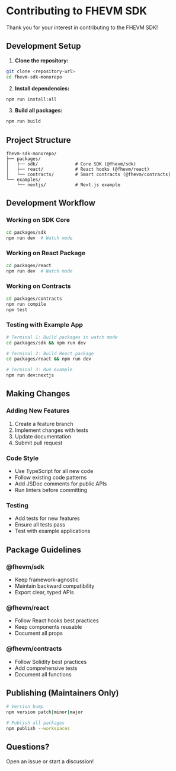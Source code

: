 # Contributing to FHEVM SDK

Thank you for your interest in contributing to the FHEVM SDK!

## Development Setup

1. **Clone the repository:**

```bash
git clone <repository-url>
cd fhevm-sdk-monorepo
```

2. **Install dependencies:**

```bash
npm run install:all
```

3. **Build all packages:**

```bash
npm run build
```

## Project Structure

```
fhevm-sdk-monorepo/
├── packages/
│   ├── sdk/              # Core SDK (@fhevm/sdk)
│   ├── react/            # React hooks (@fhevm/react)
│   └── contracts/        # Smart contracts (@fhevm/contracts)
└── examples/
    └── nextjs/           # Next.js example
```

## Development Workflow

### Working on SDK Core

```bash
cd packages/sdk
npm run dev  # Watch mode
```

### Working on React Package

```bash
cd packages/react
npm run dev  # Watch mode
```

### Working on Contracts

```bash
cd packages/contracts
npm run compile
npm test
```

### Testing with Example App

```bash
# Terminal 1: Build packages in watch mode
cd packages/sdk && npm run dev

# Terminal 2: Build React package
cd packages/react && npm run dev

# Terminal 3: Run example
npm run dev:nextjs
```

## Making Changes

### Adding New Features

1. Create a feature branch
2. Implement changes with tests
3. Update documentation
4. Submit pull request

### Code Style

- Use TypeScript for all new code
- Follow existing code patterns
- Add JSDoc comments for public APIs
- Run linters before committing

### Testing

- Add tests for new features
- Ensure all tests pass
- Test with example applications

## Package Guidelines

### @fhevm/sdk

- Keep framework-agnostic
- Maintain backward compatibility
- Export clear, typed APIs

### @fhevm/react

- Follow React hooks best practices
- Keep components reusable
- Document all props

### @fhevm/contracts

- Follow Solidity best practices
- Add comprehensive tests
- Document all functions

## Publishing (Maintainers Only)

```bash
# Version bump
npm version patch|minor|major

# Publish all packages
npm publish --workspaces
```

## Questions?

Open an issue or start a discussion!
